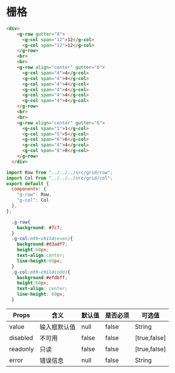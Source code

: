 # 栅格

<ClientOnly>
<grid-demo></grid-demo>
</ClientOnly>

```html
<div>
    <g-row gutter="8">
      <g-col span="12">12</g-col>
      <g-col span="12">12</g-col>
    </g-row>
    <br>
    <br>
    <g-row align="center" gutter="6">
      <g-col span="4">4</g-col>
      <g-col span="4">4</g-col>
      <g-col span="4">4</g-col>
      <g-col span="4">4</g-col>
      <g-col span="4">4</g-col>
      <g-col span="4">4</g-col>
    </g-row>
    <br>
    <br>
    <g-row align="center" gutter="6">
      <g-col span="1">1</g-col>
      <g-col span="5">5</g-col>
      <g-col span="6">6</g-col>
      <g-col span="4">4</g-col>
      <g-col span="8">8</g-col>
    </g-row>
  </div>
```
```js
import Row from "../../../src/grid/row";
import Col from "../../../src/grid/col";
export default {
  components: {
    "g-row": Row,
    "g-col": Col
  },
};
```
```css
  .g-row{
    background: #7c7;
  }
  .g-col:nth-child(even){
    background:#d3adf7;
    height:60px;
    text-align:center;
    line-height:60px;
  }
  .g-col:nth-child(odd){
    background:#efdbff;
    height:60px;
    text-align: center;
    line-height: 60px;
  }
```
Props | 含义 | 默认值 | 是否必须 | 可选值
---|---|--- |---|---
value | 输入框默认值 | null | false | String
disabled | 不可用 | false | false | [true,false]
readonly | 只读 | false | false | [true,false]
error | 错误信息 | null | false | String
